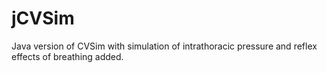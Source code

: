 # jCVSim
Java version of CVSim with simulation of intrathoracic pressure and reflex effects of breathing added.

